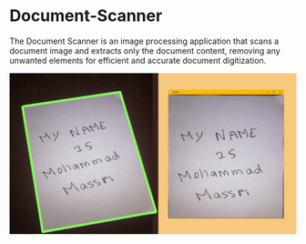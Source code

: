 # Document-Scanner

The Document Scanner is an image processing application that scans a document image and extracts only the document content, removing any unwanted elements for efficient and accurate document digitization.

![Alt text](scan.jpg?raw=true "preview-1")
